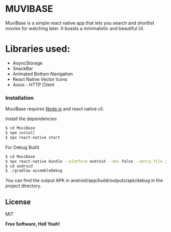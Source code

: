 # MUVIBASE

MuviBase is a simple react native app that lets you search and shortlist movies for watching later. It boasts a minimalistic and beautiful UI.

# Libraries used:

  - AsyncStorage
  - SnackBar
  - Animated Bottom Navigation
  - React Native Vector Icons
  - Axios - HTTP Client


### Installation

MuviBase requires [Node.js](https://nodejs.org/) and react native cli.

Install the dependencies

```sh
$ cd MuviBase
$ npm install
$ npx react-native start
```

For Debug Build

```sh
$ cd MuviBase
$ npx react-native bundle --platform android --dev false --entry-file index.js --bundle-output android/app/src/main/assets/index.android.bundle --assets-dest android/app/src/main/res
$ cd android
$ ./gradlew assembleDebug
```
You can find the output APK in android/app/build/outputs/apk/debug in the project directory.

License
----

MIT


**Free Software, Hell Yeah!**
